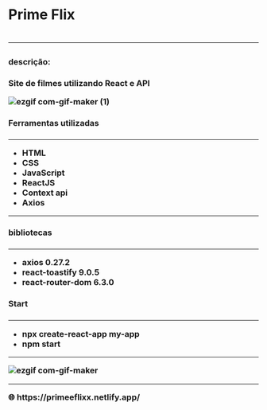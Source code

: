 <h1>Prime Flix <h1/>
<hr>


<h3>descrição:<h3/>
Site de filmes utilizando React e API

![ezgif com-gif-maker (1)](https://user-images.githubusercontent.com/105254347/197365979-9c23cb9e-deb0-436b-9d1c-bc25e26f893e.gif)




<h3>Ferramentas utilizadas<h3/>
<hr>

* HTML
* CSS
* JavaScript
* ReactJS
* Context api
* Axios
<hr>
<h3>bibliotecas<h3/>
<hr>

* axios 0.27.2
* react-toastify 9.0.5
* react-router-dom 6.3.0


<h3>Start<h3/>
<hr>

* npx create-react-app my-app
* npm start
<hr>

![ezgif com-gif-maker](https://user-images.githubusercontent.com/105254347/197365882-7a6229ff-a7dc-44cf-86bb-f28ce7a4d9dc.gif)
 

<hr>
 🌐  https://primeeflixx.netlify.app/


